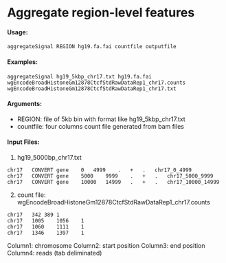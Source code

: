 # Aggregate region-level features

#### Usage:
```
aggregateSignal REGION hg19.fa.fai countfile outputfile
```
#### Examples:
```
aggregateSignal hg19_5kbp_chr17.txt hg19.fa.fai wgEncodeBroadHistoneGm12878CtcfStdRawDataRep1_chr17.counts wgEncodeBroadHistoneGm12878CtcfStdRawDataRep1_chr17.txt
```

#### Arguments:
- REGION: file of 5kb bin with format like hg19_5kbp_chr17.txt
- countfile: four columns count file generated from bam files
  
#### Input Files:
1. hg19_5000bp_chr17.txt
```
chr17	CONVERT	gene	0	4999	.	+	.	chr17_0_4999
chr17	CONVERT	gene	5000	9999	.	+	.	chr17_5000_9999
chr17	CONVERT	gene	10000	14999	.	+	.	chr17_10000_14999
```
2. count file: wgEncodeBroadHistoneGm12878CtcfStdRawDataRep1_chr17.counts 
```
chr17	342	389	1
chr17	1005	1056	1
chr17	1060	1111	1
chr17	1346	1397	1
```
Column1: chromosome Column2: start position Column3: end position Column4: reads (tab deliminated)



  
